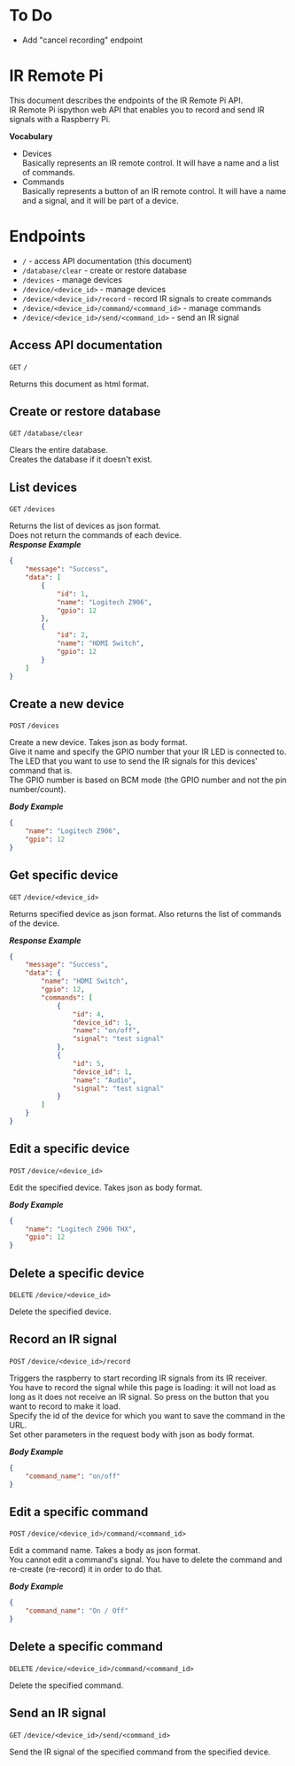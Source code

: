 # To Do
- Add "cancel recording" endpoint

# IR Remote Pi

This document describes the endpoints of the IR Remote Pi API.  
IR Remote Pi ispython web API that enables you to record and send IR signals with a Raspberry Pi.    

**Vocabulary**  
- Devices  
Basically represents an IR remote control. It will have a name and a list of commands.  
- Commands  
Basically represents a button of an IR remote control. It will have a name and a signal, and it will be part of a device.  

# Endpoints

- `/` - access API documentation (this document)
- `/database/clear` - create or restore database  
- `/devices` - manage devices  
- `/device/<device_id>` - manage devices  
- `/device/<device_id>/record` - record IR signals to create commands  
- `/device/<device_id>/command/<command_id>` - manage commands  
- `/device/<device_id>/send/<command_id>` - send an IR signal  

## Access API documentation

`GET` `/`  
  
Returns this document as html format.  

## Create or restore database

`GET` `/database/clear`  
  
Clears the entire database.  
Creates the database if it doesn't exist.  

## List devices

`GET` `/devices`
  
Returns the list of devices as json format.  
Does not return the commands of each device.    
***Response Example***  
```json
{
    "message": "Success",
    "data": [
        {
            "id": 1,
            "name": "Logitech Z906",
            "gpio": 12
        },
        {
            "id": 2,
            "name": "HDMI Switch",
            "gpio": 12
        }
    ]
}
```

## Create a new device

`POST` `/devices`

Create a new device. Takes json as body format.  
Give it name and specify the GPIO number that your IR LED is connected to. The LED that you want to use to send the IR signals for this devices' command that is.  
The GPIO number is based on BCM mode (the GPIO number and not the pin number/count).  
  
***Body Example***  
```json
{
    "name": "Logitech Z906",
    "gpio": 12
}
```

## Get specific device

`GET` `/device/<device_id>`  
  
Returns specified device as json format. Also returns the list of commands of the device.  
  
***Response Example***  
```json
{
    "message": "Success",
    "data": {
        "name": "HDMI Switch",
        "gpio": 12,
        "commands": [
            {
                "id": 4,
                "device_id": 1,
                "name": "on/off",
                "signal": "test signal"
            },
            {
                "id": 5,
                "device_id": 1,
                "name": "Audio",
                "signal": "test signal"
            }
        ]
    }
}
```

## Edit a specific device

`POST` `/device/<device_id>`  
  
Edit the specified device. Takes json as body format.  
  
***Body Example***  
```json
{
	"name": "Logitech Z906 THX",
    "gpio": 12
}
```

## Delete a specific device

`DELETE` `/device/<device_id>`  
  
Delete the specified device.  

## Record an IR signal

`POST` `/device/<device_id>/record`
  
Triggers the raspberry to start recording IR signals from its IR receiver.  
You have to record the signal while this page is loading: it will not load as long as it does not receive an IR signal. So press on the button that you want to record to make it load.  
Specify the id of the device for which you want to save the command in the URL.  
Set other parameters in the request body with json as body format.  
  
***Body Example***  
```json
{
	"command_name": "on/off"
}
```

## Edit a specific command

`POST` `/device/<device_id>/command/<command_id>`
  
Edit a command name. Takes a body as json format.  
You cannot edit a command's signal. You have to delete the command and re-create (re-record) it in order to do that.  
  
***Body Example***  
```json
{
	"command_name": "On / Off"
}
```

## Delete a specific command

`DELETE` `/device/<device_id>/command/<command_id>`  
  
Delete the specified command.  
  
## Send an IR signal

`GET` `/device/<device_id>/send/<command_id>`
  
Send the IR signal of the specified command from the specified device.  
